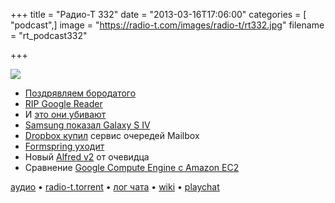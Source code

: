 +++
title = "Радио-Т 332"
date = "2013-03-16T17:06:00"
categories = [ "podcast",]
image = "https://radio-t.com/images/radio-t/rt332.jpg"
filename = "rt_podcast332"

+++

![](https://radio-t.com/images/radio-t/rt332.jpg)

* [Поздрявляем бородатого](http://readwrite.com/2013/03/15/happy-birthday-richard-stallman)
* [RIP Google Reader](http://mashable.com/2013/03/13/google-kills-google-reader/)
* И [это они убивают](http://www.fsf.org/blogs/sysadmin/google-backslides-on-federated-instant-messaging-on-purpose)
* [Samsung показал Galaxy S IV](http://arstechnica.com/gadgets/2013/03/samsung-unveils-the-new-eight-core-galaxy-s-iv/)
* [Dropbox купил](http://mashable.com/2013/03/15/dropbox-buys-mailbox/) сервис очередей Mailbox
* [Formspring уходит](http://www.businessinsider.com/formspring-is-closing-2013-3)
* Новый [Alfred v2](http://www.engadget.com/2013/03/15/alfred-v2-brings-workflows-automates-what-automator-might-not/) от очевидца
* Сравнение [Google Compute Engine с Amazon EC2](http://gigaom.com/2013/03/15/by-the-numbers-how-google-compute-engine-stacks-up-to-amazon-ec2/)

[аудио](https://cdn.radio-t.com/rt_podcast332.mp3) • [radio-t.torrent](https://cdn.radio-t.com/torrents/rt_podcast332.mp3.torrent) • [лог чата](http://chat.radio-t.com/logs/radio-t-332.html) • [wiki](http://wiki.radio-t.com/%D0%92%D1%8B%D0%BF%D1%83%D1%81%D0%BA_332) • [playchat](http://playchat.radio-t.com/?vol=331)<audio src="https://cdn.radio-t.com/rt_podcast332.mp3" preload="none"></audio>